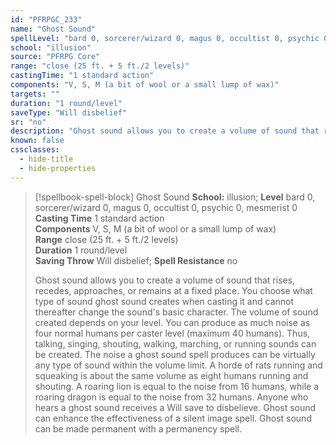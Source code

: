 ```yaml
---
id: "PFRPGC_233"
name: "Ghost Sound"
spellLevel: "bard 0, sorcerer/wizard 0, magus 0, occultist 0, psychic 0, mesmerist 0"
school: "illusion"
source: "PFRPG Core"
range: "close (25 ft. + 5 ft./2 levels)"
castingTime: "1 standard action"
components: "V, S, M (a bit of wool or a small lump of wax)"
targets: ""
duration: "1 round/level"
saveType: "Will disbelief"
sr: "no"
description: "Ghost sound allows you to create a volume of sound that rises, recedes, approaches, or remains at a fixed place. You choose what type of sound ghost sound creates when casting it and cannot thereafter change the sound's basic character.  The volume of sound created depends on your level. You can produce as much noise as four normal humans per caster level (maximum 40 humans). Thus, talking, singing, shouting, walking, marching, or running sounds can be created. The noise a ghost sound spell produces can be virtually any type of sound within the volume limit. A horde of rats running and squeaking is about the same volume as eight humans running and shouting. A roaring lion is equal to the noise from 16 humans, while a roaring dragon is equal to the noise from 32 humans. Anyone who hears a ghost sound receives a Will save to disbelieve.  Ghost sound can enhance the effectiveness of a silent image spell.  Ghost sound can be made permanent with a permanency spell."
known: false
cssclasses:
  - hide-title
  - hide-properties
---
```


> [!spellbook-spell-block] Ghost Sound
> **School:** illusion; **Level** bard 0, sorcerer/wizard 0, magus 0, occultist 0, psychic 0, mesmerist 0
> **Casting Time** 1 standard action  
> **Components** V, S, M (a bit of wool or a small lump of wax)  
> **Range** close (25 ft. + 5 ft./2 levels)  
> **Duration** 1 round/level  
> **Saving Throw** Will disbelief; **Spell Resistance** no
> 
> Ghost sound allows you to create a volume of sound that rises, recedes, approaches, or remains at a fixed place. You choose what type of sound ghost sound creates when casting it and cannot thereafter change the sound's basic character.  The volume of sound created depends on your level. You can produce as much noise as four normal humans per caster level (maximum 40 humans). Thus, talking, singing, shouting, walking, marching, or running sounds can be created. The noise a ghost sound spell produces can be virtually any type of sound within the volume limit. A horde of rats running and squeaking is about the same volume as eight humans running and shouting. A roaring lion is equal to the noise from 16 humans, while a roaring dragon is equal to the noise from 32 humans. Anyone who hears a ghost sound receives a Will save to disbelieve.  Ghost sound can enhance the effectiveness of a silent image spell.  Ghost sound can be made permanent with a permanency spell.